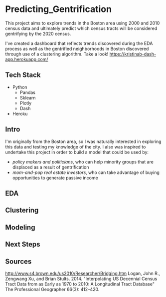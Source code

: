 # Predicting_Gentrification

This project aims to explore trends in the Boston area using 2000 and 2010 census data and ultimately predict which census tracts will be considered gentrifying by the 2020 census.

I've created a dashboard that reflects trends discovered during the EDA process as well as the gentrified neighborhoods in Boston discovered through use of a clustering algorithm. Take a look! https://kristinab-dash-app.herokuapp.com/

## Tech Stack
- Python
  - Pandas
  - Sklearn
  - Plotly
  - Dash
- Heroku

## Intro

I'm originally from the Boston area, so I was naturally interested in exploring this data and testing my knowledge of the city. I also was inspired to undertake this project in order to build a model that could be used by:
- *policy makers and politicians*, who can help minority groups that are displaced as a result of gentrification
- *mom-and-pop real estate investors*, who can take advantage of buying opportunities to generate passive income

## EDA

## Clustering

## Modeling

## Next Steps


## Sources
http://www.s4.brown.edu/us2010/Researcher/Bridging.htm
Logan, John R., Zengwang Xu, and Brian Stults. 2014. "Interpolating US Decennial Census Tract Data from as Early as 1970 to 2010: A Longitudinal Tract Database" The Professional Geographer 66(3): 412–420.
